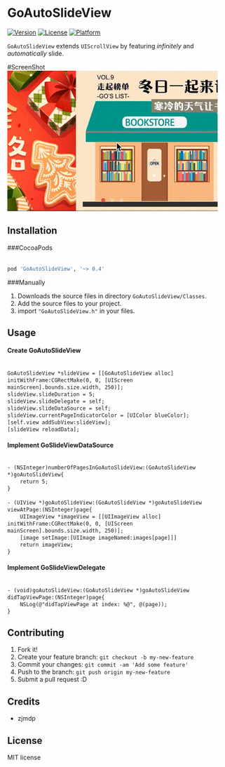# GoAutoSlideView

[![Version](https://img.shields.io/cocoapods/v/GoAutoSlideView.svg?style=flat)](http://cocoapods.org/pods/GoAutoSlideView)
[![License](https://img.shields.io/cocoapods/l/GoAutoSlideView.svg?style=flat)](http://cocoapods.org/pods/GoAutoSlideView)
[![Platform](https://img.shields.io/cocoapods/p/GoAutoSlideView.svg?style=flat)](http://cocoapods.org/pods/GoAutoSlideView)


`GoAutoSlideView` extends `UIScrollView` by featuring *infinitely* and *automatically* slide.

#ScreenShot
![Screenshot](./Screenshots/screenshot.gif "screenshot")

## Installation
###CocoaPods
```ruby

pod 'GoAutoSlideView', '~> 0.4'

```

###Manually
1. Downloads the source files in directory `GoAutoSlideView/Classes`.
2. Add the source files to your project.
3. import `"GoAutoSlideView.h"` in your files.

## Usage
#### Create GoAutoSlideView

```objc

GoAutoSlideView *slideView = [[GoAutoSlideView alloc] initWithFrame:CGRectMake(0, 0, [UIScreen mainScreen].bounds.size.width, 250)];
slideView.slideDuration = 5;
slideView.slideDelegate = self;
slideView.slideDataSource = self;
slideView.currentPageIndicatorColor = [UIColor blueColor];
[self.view addSubView:slideView];
[slideView reloadData];

```

#### Implement GoSlideViewDataSource

```objc

- (NSInteger)numberOfPagesInGoAutoSlideView:(GoAutoSlideView *)goAutoSlideView{
    return 5;
}

- (UIView *)goAutoSlideView:(GoAutoSlideView *)goAutoSlideView viewAtPage:(NSInteger)page{
    UIImageView *imageView = [[UIImageView alloc] initWithFrame:CGRectMake(0, 0, [UIScreen mainScreen].bounds.size.width, 250)];
	[image setImage:[UIImage imageNamed:images[page]]]
    return imageView;
}

```

#### Implement GoSlideViewDelegate

```objc

- (void)goAutoSlideView:(GoAutoSlideView *)goAutoSlideView didTapViewPage:(NSInteger)page{
	NSLog(@"didTapViewPage at index: %@", @(page));
}

```

## Contributing

1. Fork it!
2. Create your feature branch: `git checkout -b my-new-feature`
3. Commit your changes: `git commit -am 'Add some feature'`
4. Push to the branch: `git push origin my-new-feature`
5. Submit a pull request :D

## Credits

* zjmdp

## License

MIT license
